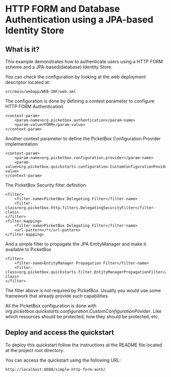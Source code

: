 HTTP FORM and Database Authentication using a JPA-based Identity Store
===================

What is it?
-----------

This example demonstrates how to authenticate users using a HTTP FORM scheme and a JPA-based(database) Identity Store.  

You can check the configuration by looking at the web deployment descriptor located at:

	src/main/webapp/WEB-INF/web.xml

The configuration is done by defining a context parameter to configure HTTP FORM Authentication

	<context-param>
		<param-name>org.picketbox.authentication</param-name>
		<param-value>FORM</param-value>
	</context-param>
	
Another context parameter to define the PicketBox Configuration Provider implementation

	<context-param>
		<param-name>org.picketbox.configuration.provider</param-name>
		<param-value>org.picketbox.quickstarts.configuration.CustomConfigurationPovider</param-value>
	</context-param>

The PicketBox Security filter definition

	<filter>
		<filter-name>PicketBox Delegating Filter</filter-name>
		<filter-class>org.picketbox.http.filters.DelegatingSecurityFilter</filter-class>
	</filter>
	<filter-mapping>
		<filter-name>PicketBox Delegating Filter</filter-name>
		<url-pattern>/*</url-pattern>
	</filter-mapping>
	
And a simple filter to propagate the JPA EntityManager and make it available to PicketBox

	<filter>
		<filter-name>EntityManager Propagation Filter</filter-name>
		<filter-class>org.picketbox.quickstarts.filter.EntityManagerPropagationFilter</filter-class>
	</filter>
	
The filter above is not required by PicketBox. Usually you would use some framework that already provide such capabilities.  
	
All the PicketBox configuration is done *with org.picketbox.quickstarts.configuration.CustomConfigurationPovider*. Like which resources should be protected, how they should be protected, etc.

Deploy and access the quickstart
-----------

To deploy this quickstart follow the instructions at the README file located at the project root directory.

You can access the quickstart using the following URL:

	http://localhost:8080/simple-http-form-auth/